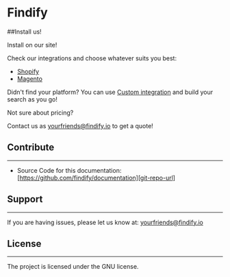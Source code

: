 # Findify

##Install us!

Install on our site! 

Check our integrations and choose whatever suits you best:

- [Shopify](/integrations/shopify.md)
- [Magento](/integrations/magento.md)

Didn't find your platform? You can use [Custom integration](/integrations/custom.md) and build your search as you go!

Not sure about pricing? 

Contact us as [yourfriends@findify.io][email] to get a quote!

## Contribute
----------

- Source Code for this documentation: [https://github.com/findify/documentation][git-repo-url]

## Support
-------

If you are having issues, please let us know at: [yourfriends@findify.io][email]

## License
-------

The project is licensed under the GNU license.

[git-repo-url]: <https://github.com/joemccann/dillinger.git>
[email]: <yourfriends@findify.io>